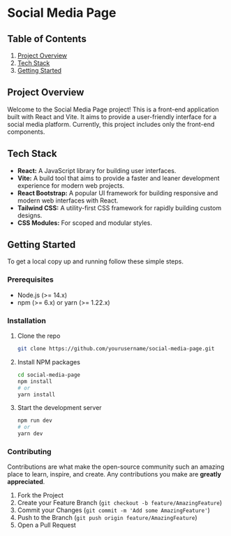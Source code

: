 # Social Media Page

## Table of Contents

1. [Project Overview](#project-overview)
2. [Tech Stack](#tech-stack)
3. [Getting Started](#getting-started)

## Project Overview

Welcome to the Social Media Page project! This is a front-end application built with React and Vite. It aims to provide a user-friendly interface for a social media platform. Currently, this project includes only the front-end components.

## Tech Stack

- **React:** A JavaScript library for building user interfaces.
- **Vite:** A build tool that aims to provide a faster and leaner development experience for modern web projects.
- **React Bootstrap:** A popular UI framework for building responsive and modern web interfaces with React.
- **Tailwind CSS:** A utility-first CSS framework for rapidly building custom designs.
- **CSS Modules:** For scoped and modular styles.

## Getting Started

To get a local copy up and running follow these simple steps.

### Prerequisites

- Node.js (>= 14.x)
- npm (>= 6.x) or yarn (>= 1.22.x)

### Installation

1. Clone the repo

   ```sh
   git clone https://github.com/yourusername/social-media-page.git

2. Install NPM packages

   ```sh
   cd social-media-page
   npm install
   # or
   yarn install

3. Start the development server

   ```sh
   npm run dev
   # or
   yarn dev


### Contributing

Contributions are what make the open-source community such an amazing place to learn, inspire, and create. Any contributions you make are **greatly appreciated**.

1. Fork the Project
2. Create your Feature Branch (`git checkout -b feature/AmazingFeature`)
3. Commit your Changes (`git commit -m 'Add some AmazingFeature'`)
4. Push to the Branch (`git push origin feature/AmazingFeature`)
5. Open a Pull Request
